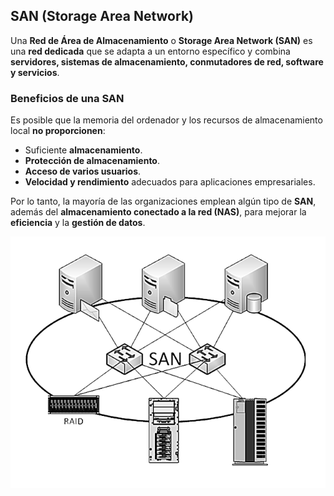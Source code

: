 ## SAN (Storage Area Network)

Una **Red de Área de Almacenamiento** o **Storage Area Network (SAN)** es una **red dedicada** que se adapta a un entorno específico y combina **servidores, sistemas de almacenamiento, conmutadores de red, software y servicios**.

### Beneficios de una SAN

Es posible que la memoria del ordenador y los recursos de almacenamiento local **no proporcionen**:

- Suficiente **almacenamiento**.
- **Protección de almacenamiento**.
- **Acceso de varios usuarios**.
- **Velocidad y rendimiento** adecuados para aplicaciones empresariales.

Por lo tanto, la mayoría de las organizaciones emplean algún tipo de **SAN**, además del **almacenamiento conectado a la red (NAS)**, para mejorar la **eficiencia** y la **gestión de datos**.

![Descripcion de la imagen](assets/sann.PNG)
